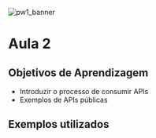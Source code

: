 ![pw1_banner](https://github.com/user-attachments/assets/641e8168-5f9d-4ac4-9ecc-bb32a5a21ed6)
# Aula 2

## Objetivos de Aprendizagem
- Introduzir o processo de consumir APIs
- Exemplos de APIs públicas

## Exemplos utilizados
